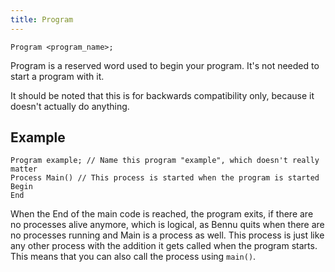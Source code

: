 ```yaml
---
title: Program
---
```


    Program <program_name>;

Program is a reserved word used to begin your program. It's not needed to start a program with it.

It should be noted that this is for backwards compatibility only, because it doesn't actually do anything.

## Example


```
Program example; // Name this program "example", which doesn't really matter
Process Main() // This process is started when the program is started
Begin
End
```

When the End of the main code is reached, the program exits, if there are no processes alive anymore, which is logical, as Bennu quits when there are no processes running and Main is a process as well. This process is just like any other process with the addition it gets called when the program starts. This means that you can also call the process using `main()`.


